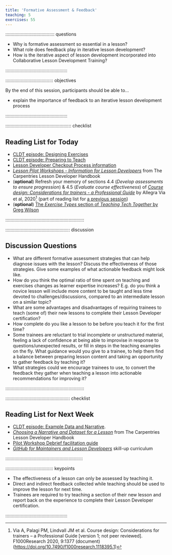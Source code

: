```yaml
---
title: 'Formative Assessment & Feedback'
teaching: 5
exercises: 55
---
```


:::::::::::::::::::::::::::::::::::::: questions 

* Why is formative assessment so essential in a lesson?
* What role does feedback play in iterative lesson development?
* How is the iterative aspect of lesson development incorporated into Collaborative Lesson Development Training?

::::::::::::::::::::::::::::::::::::::::::::::::

::::::::::::::::::::::::::::::::::::: objectives

By the end of this session, participants should be able to...

* explain the importance of feedback to an iterative lesson development process


::::::::::::::::::::::::::::::::::::::::::::::::

::::::::::::::::::::::::::::::::::::::::::::::::::: checklist

## Reading List for Today

* [CLDT episode: Designing Exercises](https://tobyhodges.github.io/cldt26-preview/instructor/formative-assessment.html)
* [CLDT episode: Preparing to Teach](https://tobyhodges.github.io/cldt26-preview/instructor/preparing.html)
* [Lesson Developer Checkout Process information](https://tobyhodges.github.io/cldt26-preview/instructor/checkout.html)
* [_Lesson Pilot Workshops - Information for Lesson Developers_](https://docs.carpentries.org/resources/curriculum/lesson-pilots.html#information-for-lesson-developers) from The Carpentries Lesson Developer Handbook
* (**optional**) Refresh your memory of sections 4.4 (_Develop assessments to ensure progression_) & 4.5 (_Evaluate course effectiveness_) of [_Course design: Considerations for trainers - a Professional Guide_](https://doi.org/10.7490/f1000research.1118395.1) by Allegra Via et al, 2020[^1] (part of reading list for [a previous session](./backward-design.md))
* (**optional**) [The _Exercise Types_ section of _Teaching Tech Together_ by Greg Wilson](http://teachtogether.tech/en/index.html#s:exercises)

:::::::::::::::::::::::::::::::::::::::::::::::::::::::::::::


:::::::::::::::::::::::::::::::::::::::::::::::::: discussion

## Discussion Questions

* What are different formative assessment strategies that can help diagnose issues with the lesson?
  Discuss the effectiveness of those strategies. 
  Give some examples of what actionable feedback might look like.
* How do you think the optimal ratio of time spent on teaching and exercises changes as learner expertise increases?
  E.g. do you think a novice lesson will include more content to be taught and less time devoted to challenges/discussions, compared to an intermediate lesson on a similar topic?
* What are some advantages and disadvantages of requiring trainees to teach (some of) their new lessons to complete their Lesson Developer certification?
* How complete do you like a lesson to be before you teach it for the first time?
* Some trainees are reluctant to trial incomplete or unstructured material, feeling a lack of confidence at being able to improvise in response to questions/unexpected results, or fill in steps in the teaching examples on the fly.
  What guidance would you give to a trainee, to help them find a balance between preparing lesson content and taking an opportunity to gather feedback by teaching it?
* What strategies could we encourage trainees to use, to convert the feedback they gather when teaching a lesson into actionable recommendations for improving it?

:::::::::::::::::::::::::::::::::::::::::::::::::::::::::::::

:::::::::::::::::::::::::::::::::::::::::::::::::: checklist

## Reading List for Next Week

* [CLDT episode: Example Data and Narrative](https://tobyhodges.github.io/cldt26-preview/instructor/narrative.html).
* [_Choosing a Narrative and Dataset for a Lesson_](https://docs.carpentries.org/resources/curriculum/narrative-example-data) from The Carpentries Lesson Developer Handbook
* [Pilot Workshop Debrief facilitation guide](https://tobyhodges.github.io/cldt26-preview/instructor/reflecting.html)
* [_GitHub for Maintainers and Lesson Developers_](https://carpentries.github.io/github-skills/instructor/index.html) skill-up curriculum

::::::::::::::::::::::::::::::::::::::::::::::::::::::::::::

::::::::::::::::::::::::::::::::::::: keypoints 

* The effectiveness of a lesson can only be assessed by teaching it.
* Direct and indirect feedback collected while teaching should be used to improve the lesson for next time.
* Trainees are required to try teaching a section of their new lesson and report back on the experience to complete their Lesson Developer certification.

::::::::::::::::::::::::::::::::::::::::::::::::

[^1]: Via A, Palagi PM, Lindvall JM et al. Course design: Considerations for trainers – a Professional Guide [version 1; not peer reviewed]. F1000Research 2020, 9:1377 (document) (https://doi.org/10.7490/f1000research.1118395.1)
